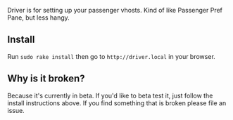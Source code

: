 Driver is for setting up your passenger vhosts. Kind of like Passenger Pref Pane, but less hangy.

## Install

Run `sudo rake install` then go to `http://driver.local` in your browser.

## Why is it broken?

Because it's currently in beta. If you'd like to beta test it, just follow the install instructions above. If you find something that is broken please file an issue.
